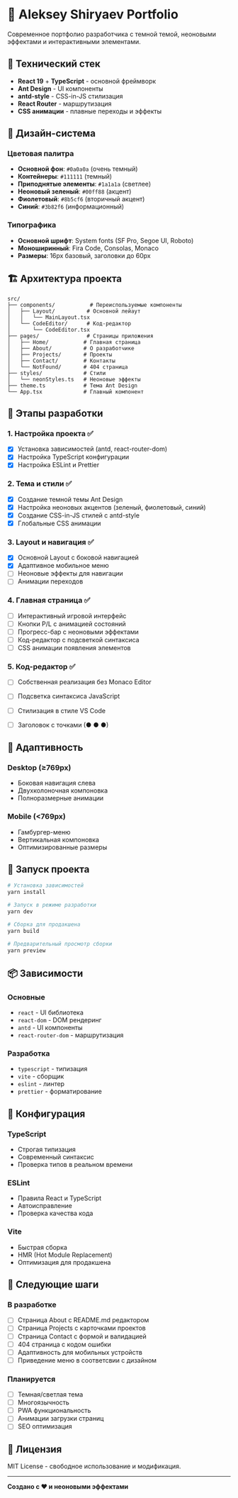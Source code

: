 # 🚀 Aleksey Shiryaev Portfolio

Современное портфолио разработчика с темной темой, неоновыми эффектами и интерактивными элементами.

## 🎯 Технический стек

- **React 19** + **TypeScript** - основной фреймворк
- **Ant Design** - UI компоненты
- **antd-style** - CSS-in-JS стилизация
- **React Router** - маршрутизация
- **CSS анимации** - плавные переходы и эффекты

## 🎨 Дизайн-система

### Цветовая палитра
- **Основной фон**: `#0a0a0a` (очень темный)
- **Контейнеры**: `#111111` (темный)
- **Приподнятые элементы**: `#1a1a1a` (светлее)
- **Неоновый зеленый**: `#00ff88` (акцент)
- **Фиолетовый**: `#8b5cf6` (вторичный акцент)
- **Синий**: `#3b82f6` (информационный)

### Типографика
- **Основной шрифт**: System fonts (SF Pro, Segoe UI, Roboto)
- **Моноширинный**: Fira Code, Consolas, Monaco
- **Размеры**: 16px базовый, заголовки до 60px

## 🏗️ Архитектура проекта

```
src/
├── components/           # Переиспользуемые компоненты
│   ├── Layout/          # Основной лейаут
│   │   └── MainLayout.tsx
│   └── CodeEditor/      # Код-редактор
│       └── CodeEditor.tsx
├── pages/               # Страницы приложения
│   ├── Home/           # Главная страница
│   ├── About/          # О разработчике
│   ├── Projects/       # Проекты
│   ├── Contact/        # Контакты
│   └── NotFound/       # 404 страница
├── styles/             # Стили
│   └── neonStyles.ts   # Неоновые эффекты
├── theme.ts            # Тема Ant Design
└── App.tsx             # Главный компонент
```

## 🚀 Этапы разработки

### 1. Настройка проекта ✅
- [x] Установка зависимостей (antd, react-router-dom)
- [x] Настройка TypeScript конфигурации
- [x] Настройка ESLint и Prettier

### 2. Тема и стили ✅
- [x] Создание темной темы Ant Design
- [x] Настройка неоновых акцентов (зеленый, фиолетовый, синий)
- [x] Создание CSS-in-JS стилей с antd-style
- [x] Глобальные CSS анимации

### 3. Layout и навигация ✅
- [x] Основной Layout с боковой навигацией
- [x] Адаптивное мобильное меню
- [ ] Неоновые эффекты для навигации
- [ ] Анимации переходов

### 4. Главная страница ✅
- [ ] Интерактивный игровой интерфейс
- [ ] Кнопки P/L с анимацией состояний
- [ ] Прогресс-бар с неоновыми эффектами
- [ ] Код-редактор с подсветкой синтаксиса
- [ ] CSS анимации появления элементов

### 5. Код-редактор ✅
- [ ] Собственная реализация без Monaco Editor
- [ ] Подсветка синтаксиса JavaScript
- [ ] Стилизация в стиле VS Code
- [ ] Заголовок с точками (● ● ●)


## 📱 Адаптивность

### Desktop (≥769px)
- Боковая навигация слева
- Двухколоночная компоновка
- Полноразмерные анимации

### Mobile (<769px)
- Гамбургер-меню
- Вертикальная компоновка
- Оптимизированные размеры


## 🚀 Запуск проекта

```bash
# Установка зависимостей
yarn install

# Запуск в режиме разработки
yarn dev

# Сборка для продакшена
yarn build

# Предварительный просмотр сборки
yarn preview
```

## 📦 Зависимости

### Основные
- `react` - UI библиотека
- `react-dom` - DOM рендеринг
- `antd` - UI компоненты
- `react-router-dom` - маршрутизация

### Разработка
- `typescript` - типизация
- `vite` - сборщик
- `eslint` - линтер
- `prettier` - форматирование

## 🔧 Конфигурация

### TypeScript
- Строгая типизация
- Современный синтаксис
- Проверка типов в реальном времени

### ESLint
- Правила React и TypeScript
- Автоисправление
- Проверка качества кода

### Vite
- Быстрая сборка
- HMR (Hot Module Replacement)
- Оптимизация для продакшена

## 🎯 Следующие шаги

### В разработке
- [ ] Страница About с README.md редактором
- [ ] Страница Projects с карточками проектов
- [ ] Страница Contact с формой и валидацией
- [ ] 404 страница с кодом ошибки
- [ ] Адаптивность для мобильных устройств
- [ ] Приведение меню в соответсвии с дизайном

### Планируется
- [ ] Темная/светлая тема
- [ ] Многоязычность
- [ ] PWA функциональность
- [ ] Анимации загрузки страниц
- [ ] SEO оптимизация

## 📄 Лицензия

MIT License - свободное использование и модификация.

---

**Создано с ❤️ и неоновыми эффектами**